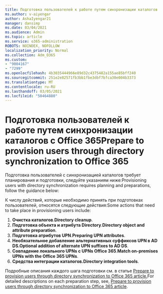 ```yaml
---
title: Подготовка пользователей к работе путем синхронизации каталогов с Office 365
ms.author: v-aiyengar
author: AshaIyengar21
manager: dansimp
ms.date: 03/04/2021
ms.audience: Admin
ms.topic: article
ms.service: o365-administration
ROBOTS: NOINDEX, NOFOLLOW
localization_priority: Normal
ms.collection: Adm_O365
ms.custom:
- "9004167"
- "7299"
ms.openlocfilehash: 4b3035444966e89d32c4375482a155ae85bff240
ms.sourcegitcommit: 251e2e82571fb3bb1fbe3dbf7bfca30e004b3373
ms.translationtype: MT
ms.contentlocale: ru-RU
ms.lasthandoff: 03/05/2021
ms.locfileid: "50464880"
---
```

# <a name="prepare-to-provision-users-through-directory-synchronization-to-office-365"></a><span data-ttu-id="394ee-102">Подготовка пользователей к работе путем синхронизации каталогов с Office 365</span><span class="sxs-lookup"><span data-stu-id="394ee-102">Prepare to provision users through directory synchronization to Office 365</span></span>

<span data-ttu-id="394ee-103">Подготовка пользователей с синхронизацией каталогов требует планирования и подготовки, следуйте указаниям ниже:</span><span class="sxs-lookup"><span data-stu-id="394ee-103">Provisioning users with directory synchronization requires planning and preparations, follow the guidance below:</span></span>

<span data-ttu-id="394ee-104">К числу действий, которые необходимо принять при подготовках пользователей, относятся следующие действия:</span><span class="sxs-lookup"><span data-stu-id="394ee-104">Some actions that need to take place in provisioning users include:</span></span>
1. <span data-ttu-id="394ee-105">**Очистка каталогов**.</span><span class="sxs-lookup"><span data-stu-id="394ee-105">**Directory cleanup**.</span></span>
1. <span data-ttu-id="394ee-106">**Подготовка объекта и атрибута Directory**.</span><span class="sxs-lookup"><span data-stu-id="394ee-106">**Directory object and attribute preparation**.</span></span>
1. <span data-ttu-id="394ee-107">**Подготовка атрибутов UPN**.</span><span class="sxs-lookup"><span data-stu-id="394ee-107">**Preparing UPN attributes**.</span></span>
1. <span data-ttu-id="394ee-108">**Необязательное добавление альтернативных суффиксов UPN в AD DS.**</span><span class="sxs-lookup"><span data-stu-id="394ee-108">**Optional addition of alternate UPN suffixes to AD DS**.</span></span>
1. <span data-ttu-id="394ee-109">**Совпадение локального UPNs с UPNs Office 365**.</span><span class="sxs-lookup"><span data-stu-id="394ee-109">**Match on-premises UPNs with the Office 365 UPNs**.</span></span>
1. <span data-ttu-id="394ee-110">**Средства интеграции каталогов.**</span><span class="sxs-lookup"><span data-stu-id="394ee-110">**Directory integration tools**.</span></span>

<span data-ttu-id="394ee-111">Подробные описания каждого шага подготовки см. в статье [Prepare to provision users through directory synchronization to Office 365 article.](https://aka.ms/office365assistantprovisionuserstooffice365)</span><span class="sxs-lookup"><span data-stu-id="394ee-111">For detailed descriptions on each preparation step, see, [Prepare to provision users through directory synchronization to Office 365 article](https://aka.ms/office365assistantprovisionuserstooffice365).</span></span>